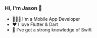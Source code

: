 ### Hi, I'm Jason 👋

<!--
**jasontcs/jasontcs** is a ✨ _special_ ✨ repository because its `README.md` (this file) appears on your GitHub profile.

Here are some ideas to get you started:

- 🔭 I’m currently working on ...
- 🌱 I’m currently learning ...
- 👯 I’m looking to collaborate on ...
- 🤔 I’m looking for help with ...
- 💬 Ask me about ...
- 📫 How to reach me: ...
- 😄 Pronouns: ...
- ⚡ Fun fact: ...
-->
- 🧑🏻‍💻 I'm a Mobile App Developer
- ❤️ I love Flutter & Dart
- 💪 I've got a strong knowledge of Swift
